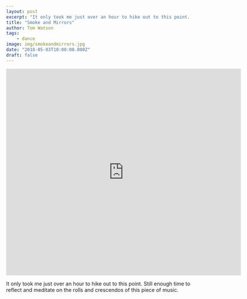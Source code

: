 ```yaml
---
layout: post
excerpt: "It only took me just over an hour to hike out to this point..."
title: "Smoke and Mirrors"
author: Tom Watson
tags: 
    - dance
image: img/smokeandmirrors.jpg
date: "2018-05-03T10:00:00.000Z"
draft: false
---
```


<iframe width="640" height="564" src="https://player.vimeo.com/video/266521136" frameborder="0" allowFullScreen mozallowfullscreen webkitAllowFullScreen></iframe>

It only took me just over an hour to hike out to this point. Still enough time to reflect and meditate on the rolls and crescendos of this piece of music.
